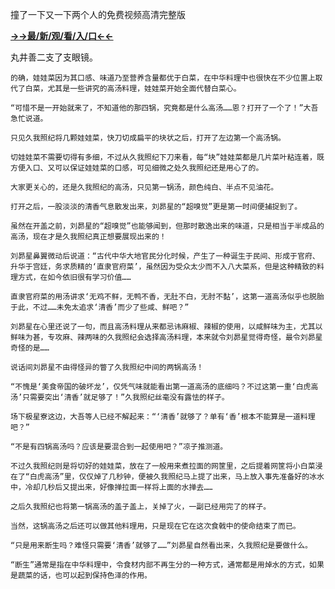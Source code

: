 撞了一下又一下两个人的免费视频高清完整版


**<a href="http://www.baidu.com/link?url=7_xtFUWki7hexbSrF9U18DvNUoYAjH8P5i8sQYawypq&wd">→→最/新/观/看/入/口←←</a>**


丸井善二支了支眼镜。

    的确，娃娃菜因为其口感、味道乃至营养含量都优于白菜，在中华料理中也很快在不少位置上取代了白菜，尤其是一些讲究的高汤料理，娃娃菜开始全面代替白菜心。

    “可惜不是一开始就来了，不知道他的那四锅，究竟都是什么高汤……恩？打开了一个了！”大吾急忙说道。

    只见久我照纪将几颗娃娃菜，快刀切成扁平的块状之后，打开了左边第一个高汤锅。

    切娃娃菜不需要切得有多细，不过从久我照纪下刀来看，每“块”娃娃菜都是几片菜叶粘连着，既方便入口、又可以保证娃娃菜的口感，可见细微之处久我照纪还是用心了的。

    大家更关心的，还是久我照纪的高汤，只见第一锅汤，颜色纯白、半点不见油花。

    打开之后，一股淡淡的清香气息散发出来，刘昴星的“超嗅觉”更是第一时间便捕捉到了。

    虽然在开盖之前，刘昴星的“超嗅觉”也能够闻到，但那时散逸出来的味道，只是相当于半成品的高汤，现在才是久我照纪真正想要展现出来的！

    刘昴星鼻翼微动后说道：“古代中华大地官民分化时候，产生了一种诞生于民间、形成于官府、升华于宫廷，务求质精的‘直隶官府菜’，虽然因为受众太少而不入八大菜系，但是这种精致的料理方式，在如今依旧很有学习价值……

    直隶官府菜的用汤讲求‘无鸡不鲜，无鸭不香，无肚不白，无肘不黏’，这第一道高汤似乎也脱胎于此，不过……未免太追求‘清香’而少了些咸、鲜吧？”

    刘昴星在心里还说了一句，而且高汤料理从来都忌讳麻椒、辣椒的使用，以咸鲜味为主，尤其以鲜味为甚，专攻麻、辣两味的久我照纪会选择高汤料理，本来就令刘昴星觉得奇怪，最令刘昴星奇怪的是……

    说话间刘昴星不由得怪异的瞥了久我照纪中间的两锅高汤！

    “不愧是‘美食帝国的破坏龙’，仅凭气味就能看出第一道高汤的底细吗？不过这第一重‘白虎高汤’只需要突出‘清香’就足够了！”久我照纪丝毫没有露怯的样子。

    场下极星寮这边，大吾等人已经不解起来：“‘清香’就够了？单有‘香’根本不能算是一道料理吧？”

    “不是有四锅高汤吗？应该是要混合到一起使用吧？”凉子推测道。

    不过久我照纪则是将切好的娃娃菜，放在了一般用来煮拉面的网筐里，之后提着网筐将小白菜浸在了“白虎高汤”里，仅仅焯了几秒钟，便被久我照纪马上提了出来，马上放入事先准备好的冰水中，冷却几秒后又提出来，好像掸拉面一样将上面的水掸去……

    之后久我照纪也将第一锅高汤的盖子盖上，关掉了火，一副已经用完了的样子。

    当然，这锅高汤之后还可以做其他料理用，只是现在它在这次食戟中的使命结束了而已。

    “只是用来断生吗？难怪只需要‘清香’就够了……”刘昴星自然看出来，久我照纪是要做什么。

    “断生”通常是指在中华料理中，令食材内部不再生分的一种方式，通常都是用焯水的方式，如果是蔬菜的话，也可以起到保持色泽的作用。
